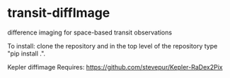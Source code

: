 # transit-diffImage
 difference imaging for space-based transit observations

To install:
clone the repository and in the top level of the repository type "pip install .".

Kepler diffimage Requires:
https://github.com/stevepur/Kepler-RaDex2Pix
